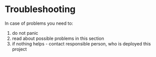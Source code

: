 # Troubleshooting

In case of problems you need to:

1. do not panic
2. read about possible problems in this section
3. if nothing helps - contact responsible person, who is deployed this project
